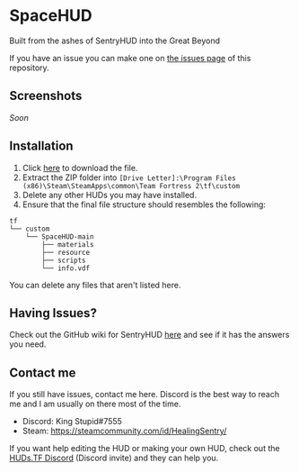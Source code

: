 # SpaceHUD
Built from the ashes of SentryHUD into the Great Beyond

If you have an issue you can make one on [the issues page](https://github.com/BingBongBonky/SpaceHUD/issues/new) of this repository.

## Screenshots
*Soon*

## Installation
1. Click [here](https://github.com/BingBongBonky/SpaceHUD/archive/refs/heads/main.zip) to download the file. 
2. Extract the ZIP folder into `[Drive Letter]:\Program Files (x86)\Steam\SteamApps\common\Team Fortress 2\tf\custom`
3. Delete any other HUDs you may have installed.
4. Ensure that the final file structure should resembles the following:
```
tf
└── custom
    └── SpaceHUD-main
        ├── materials
        ├── resource
        ├── scripts
        └── info.vdf
```
You can delete any files that aren't listed here.

## Having Issues?
Check out the GitHub wiki for SentryHUD [here](https://github.com/BingBongBonky/SentryHUD/wiki) and see if it has the answers you need.

## Contact me
If you still have issues, contact me here. Discord is the best way to reach me and I am usually on there most of the time.
* Discord: King Stupid#7555
* Steam: https://steamcommunity.com/id/HealingSentry/

If you want help editing the HUD or making your own HUD, check out the [HUDs.TF Discord](https://discord.gg/HqexTr7Tas) (Discord invite) and they can help you.
